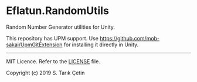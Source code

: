 # Eflatun.RandomUtils
Random Number Generator utilities for Unity.

This repository has UPM support. Use https://github.com/mob-sakai/UpmGitExtension for installing it directly in Unity.

----

MIT Licence. Refer to the [LICENSE](/LICENSE) file.

Copyright (c) 2019 S. Tarık Çetin
